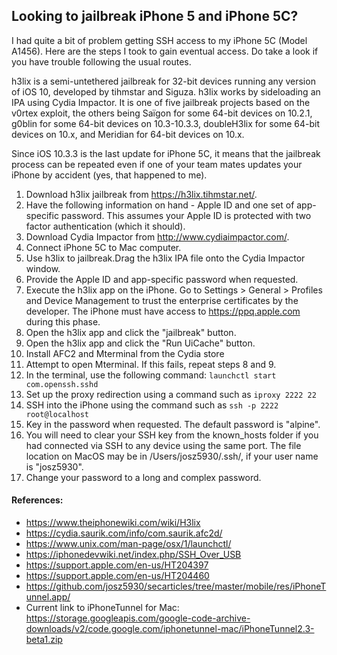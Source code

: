 ## Looking to jailbreak iPhone 5 and  iPhone 5C?

I had quite a bit of problem getting SSH access to my iPhone 5C (Model A1456). Here are the steps I took to gain eventual access. Do take a look if you have trouble following the usual routes.

h3lix is a semi-untethered jailbreak for 32-bit devices running any version of iOS 10, developed by tihmstar and Siguza. h3lix works by sideloading an IPA using Cydia Impactor. It is one of five jailbreak projects based on the v0rtex exploit, the others being Saïgon for some 64-bit devices on 10.2.1, g0blin for some 64-bit devices on 10.3-10.3.3, doubleH3lix for some 64-bit devices on 10.x, and Meridian for 64-bit devices on 10.x.

Since iOS 10.3.3 is the last update for iPhone 5C, it means that the jailbreak process can be repeated even if one of your team mates updates your iPhone by accident (yes, that happened to me).

1. Download h3lix jailbreak from https://h3lix.tihmstar.net/.
2. Have the following information on hand - Apple ID and one set of app-specific password. This assumes your Apple ID is protected with two factor authentication (which it should).
3. Download Cydia Impactor from http://www.cydiaimpactor.com/.
4. Connect iPhone 5C to Mac computer.
5. Use h3lix to jailbreak.Drag the h3lix IPA file onto the Cydia Impactor window.
6. Provide the Apple ID and app-specific password when requested.
7. Execute the h3lix app on the iPhone. Go to Settings > General > Profiles and Device Management to trust the enterprise certificates by the developer. The iPhone must have access to https://ppq.apple.com during this phase.
8. Open the h3lix app and click the "jailbreak" button.
9. Open the h3lix app and click the "Run UiCache" button.
10. Install AFC2 and Mterminal from the Cydia store
11. Attempt to open Mterminal. If this fails, repeat steps 8 and 9.
12. In the terminal, use the following command:
`launchctl start com.openssh.sshd`
14. Set up the proxy redirection using a command such as  `iproxy 2222 22`
15. SSH into the iPhone using the command such as `ssh -p 2222 root@localhost`
16. Key in the password when requested. The default password is "alpine".
17. You will need to clear your SSH key from the known_hosts folder if you had connected via SSH to any device using the same port. The file location on MacOS may be in /Users/josz5930/.ssh/, if your user name is "josz5930".
18. Change your password to a long and complex password.

#### References:

* https://www.theiphonewiki.com/wiki/H3lix
* https://cydia.saurik.com/info/com.saurik.afc2d/
* https://www.unix.com/man-page/osx/1/launchctl/
* https://iphonedevwiki.net/index.php/SSH_Over_USB
* https://support.apple.com/en-us/HT204397
* https://support.apple.com/en-us/HT204460
* https://github.com/josz5930/secarticles/tree/master/mobile/res/iPhoneTunnel.app/
* Current link to iPhoneTunnel for Mac: https://storage.googleapis.com/google-code-archive-downloads/v2/code.google.com/iphonetunnel-mac/iPhoneTunnel2.3-beta1.zip

